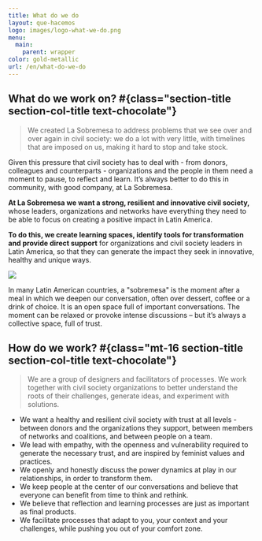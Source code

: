 ```yaml
---
title: What do we do
layout: que-hacemos
logo: images/logo-what-we-do.png
menu:
  main:
    parent: wrapper
color: gold-metallic
url: /en/what-do-we-do
---
```


## What do we work on? #{class="section-title section-col-title text-chocolate"}

> We created La Sobremesa to address problems that we see over and over again in civil society: we do a lot with very little, with timelines that are imposed on us, making it hard to stop and take stock.

Given this pressure that civil society has to deal with - from donors, colleagues and counterparts - organizations and the people in them need a moment to pause, to reflect and learn. It’s always better to do this in community, with good company, at La Sobremesa.

**At La Sobremesa we want a strong, resilient and innovative civil society,** whose leaders, organizations and networks have everything they need to be able to focus on creating a positive impact in Latin America.

**To do this, we create learning spaces, identify tools for transformation and provide direct support** for organizations and civil society leaders in Latin America, so that they can generate the impact they seek in innovative, healthy and unique ways.

![](/images/why-la-sobremesa-en.svg)

In many Latin American countries, a "sobremesa" is the moment after a meal in which we deepen our conversation, often over dessert, coffee or a drink of choice. It is an open space full of important conversations. The moment can be relaxed or provoke intense discussions – but it’s always a collective space, full of trust.

## How do we work? #{class="mt-16 section-title section-col-title text-chocolate"}

> We are a group of designers and facilitators of processes. We work together with civil society organizations to better understand the roots of their challenges, generate ideas, and experiment with solutions.

- We want a healthy and resilient civil society with trust at all levels - between donors and the organizations they support, between members of networks and coalitions, and between people on a team.
- We lead with empathy, with the openness and vulnerability required to generate the necessary trust, and are inspired by feminist values ​​and practices.
- We openly and honestly discuss the power dynamics at play in our relationships, in order to transform them.
- We keep people at the center of our conversations and believe that everyone can benefit from time to think and rethink.
- We believe that reflection and learning processes are just as important as final products.
- We facilitate processes that adapt to you, your context and your challenges, while pushing you out of your comfort zone.
